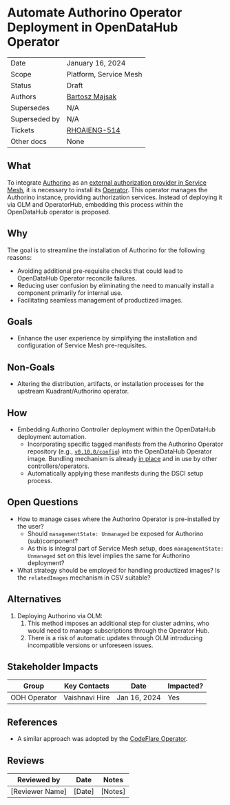 # Automate Authorino Operator Deployment in OpenDataHub Operator

|                |            |
| -------------- | ---------- |
| Date           | January 16, 2024 |
| Scope          | Platform, Service Mesh |
| Status         | Draft |
| Authors        | [Bartosz Majsak](@bartoszmajsak) |
| Supersedes     | N/A |
| Superseded by  | N/A |
| Tickets        | [RHOAIENG-514](https://issues.redhat.com/browse/RHOAIENG-514) |
| Other docs     | None |

## What

To integrate [Authorino](https://github.com/Kuadrant/authorino) as an [external authorization provider in Service Mesh](https://istio.io/latest/docs/tasks/security/authorization/authz-custom/), it is necessary to install its [Operator](https://github.com/kuadrant/authorino-operator). This operator manages the Authorino instance, providing authorization services. Instead of deploying it via OLM and OperatorHub, embedding this process within the OpenDataHub operator is proposed.

## Why

The goal is to streamline the installation of Authorino for the following reasons:

  * Avoiding additional pre-requisite checks that could lead to OpenDataHub Operator reconcile failures.
  * Reducing user confusion by eliminating the need to manually install a component primarily for internal use.
  * Facilitating seamless management of productized images.

## Goals

* Enhance the user experience by simplifying the installation and configuration of Service Mesh pre-requisites.

## Non-Goals

* Altering the distribution, artifacts, or installation processes for the upstream Kuadrant/Authorino operator.

## How

  * Embedding Authorino Controller deployment within the OpenDataHub deployment automation.
     * Incorporating specific tagged manifests from the Authorino Operator repository (e.g., [`v0.10.0/config`](https://github.com/Kuadrant/authorino-operator/tree/v0.10.0/config)) into the OpenDataHub Operator image. Bundling mechanism is already [in place](https://github.com/opendatahub-io/opendatahub-operator/blob/incubation/get_all_manifests.sh) and in use by other controllers/operators.
     * Automatically applying these manifests during the DSCI setup process.

## Open Questions

* How to manage cases where the Authorino Operator is pre-installed by the user?
  * Should `managementState: Unmanaged` be exposed for Authorino (sub)component?
  * As this is integral part of Service Mesh setup, does `managementState: Unmanaged` set on this level implies the same for Authorino deployment?
* What strategy should be employed for handling productized images? Is the `relatedImages` mechanism in CSV suitable?

## Alternatives

1. Deploying Authorino via OLM:
    1. This method imposes an additional step for cluster admins, who would need to manage subscriptions through the Operator Hub.
    2. There is a risk of automatic updates through OLM introducing incompatible versions or unforeseen issues.

## Stakeholder Impacts

| Group                 | Key Contacts   | Date           | Impacted? |
| --------------------- | -------------- | -------------- | --------- |
| ODH Operator          | Vaishnavi Hire | Jan 16, 2024   | Yes       |

## References

* A similar approach was adopted by the [CodeFlare Operator](https://github.com/opendatahub-io/architecture-decision-records/blob/main/distributed-workloads/ODH-ADR-DW-0001-determine-codeflare-deployment-strategy.md).

## Reviews

| Reviewed by                   | Date       | Notes |
| ----------------------------- | ---------  | ------|
| [Reviewer Name]               | [Date]     | [Notes] |
